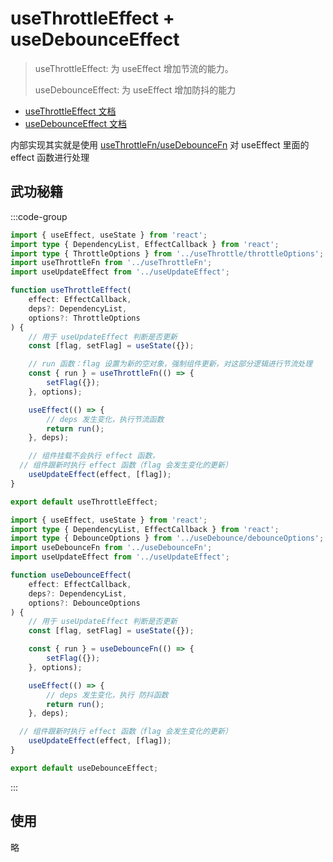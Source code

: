 <!--
 * @Author: HfWang
 * @Date: 2023-06-12 09:54:36
 * @LastEditors: wanghaofeng
 * @LastEditTime: 2023-06-21 09:29:56
 * @FilePath: \whf-hooks-analysis\hooks\ahooks\2-03-useThrottleEffect.md
-->

# useThrottleEffect + useDebounceEffect

> useThrottleEffect: 为 useEffect 增加节流的能力。
>
> useDebounceEffect: 为 useEffect 增加防抖的能力

- [useThrottleEffect 文档](https://ahooks.js.org/zh-CN/hooks/use-throttle-effect)
- [useDebounceEffect 文档](https://ahooks.js.org/zh-CN/hooks/use-debounce-effect)

内部实现其实就是使用 [useThrottleFn/useDebounceFn](./2-02-useThrottleFn) 对 useEffect 里面的 effect 函数进行处理

## 武功秘籍

:::code-group
```ts [useThrottleEffect]{12-26}
import { useEffect, useState } from 'react';
import type { DependencyList, EffectCallback } from 'react';
import type { ThrottleOptions } from '../useThrottle/throttleOptions';
import useThrottleFn from '../useThrottleFn';
import useUpdateEffect from '../useUpdateEffect';

function useThrottleEffect(
	effect: EffectCallback,
	deps?: DependencyList,
	options?: ThrottleOptions
) {
	// 用于 useUpdateEffect 判断是否更新
	const [flag, setFlag] = useState({});

	// run 函数：flag 设置为新的空对象，强制组件更新，对这部分逻辑进行节流处理
	const { run } = useThrottleFn(() => {
		setFlag({});
	}, options);

	useEffect(() => {
		// deps 发生变化，执行节流函数
		return run();
	}, deps);

	// 组件挂载不会执行 effect 函数，
  // 组件跟新时执行 effect 函数（flag 会发生变化的更新）
	useUpdateEffect(effect, [flag]);
}

export default useThrottleEffect;
```

```ts [useDebounceEffect]{12-25}
import { useEffect, useState } from 'react';
import type { DependencyList, EffectCallback } from 'react';
import type { DebounceOptions } from '../useDebounce/debounceOptions';
import useDebounceFn from '../useDebounceFn';
import useUpdateEffect from '../useUpdateEffect';

function useDebounceEffect(
	effect: EffectCallback,
	deps?: DependencyList,
	options?: DebounceOptions
) {
	// 用于 useUpdateEffect 判断是否更新
	const [flag, setFlag] = useState({});

	const { run } = useDebounceFn(() => {
		setFlag({});
	}, options);

	useEffect(() => {
		// deps 发生变化，执行 防抖函数
		return run();
	}, deps);

  // 组件跟新时执行 effect 函数（flag 会发生变化的更新）
	useUpdateEffect(effect, [flag]);
}

export default useDebounceEffect;
```

:::

## 使用

略
